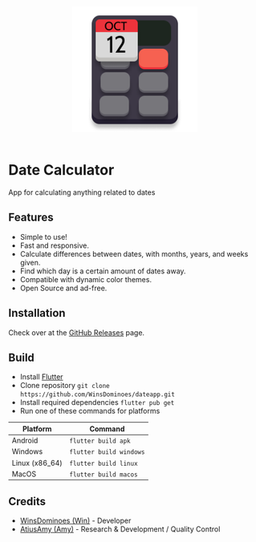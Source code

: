 <div align="center">
    <img src="assets/app_icons/icon.png" style="max-width: 100%; height: 250px" alt="Date Calculator Logo">
    <br /><br />
</div>

# Date Calculator
App for calculating anything related to dates

## Features
- Simple to use!
- Fast and responsive.
- Calculate differences between dates, with months, years, and weeks given.
- Find which day is a certain amount of dates away.
- Compatible with dynamic color themes.
- Open Source and ad-free.
    
## Installation
Check over at the [GitHub Releases](https://github.com/WinsDominoes/dateapp/releases/) page. 

## Build
- Install [Flutter](https://docs.flutter.dev/get-started/install)
- Clone repository `git clone https://github.com/WinsDominoes/dateapp.git`
- Install required dependencies `flutter pub get`
- Run one of these commands for platforms
  
| Platform       | Command                 |
|----------------|-------------------------|
| Android        | `flutter build apk`     |
| Windows        | `flutter build windows` |
| Linux (x86_64) | `flutter build linux`   |
| MacOS          | `flutter build macos`   |

## Credits
- [WinsDominoes (Win)](https://github.com/WinsDominoes) - Developer
- [AtiusAmy (Amy)](https://github.com/AtiusAmy) - Research & Development / Quality Control